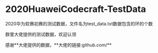 # 2020HuaweiCodecraft-TestData

2020华为软赛初赛的测试数据，文件名为test_data.txt数据包含的环的个数

群里大佬提供的测试数据，欢迎认领

感谢\*\*大佬提供的数据，\*\*大佬的链接:github.com/**

